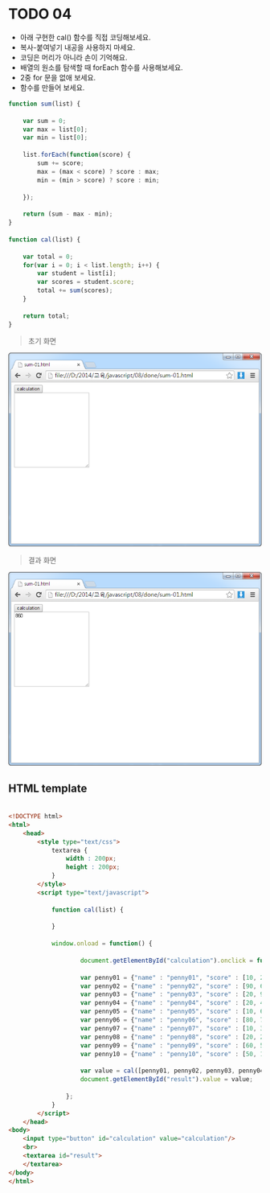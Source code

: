 ﻿TODO 04
========

* 아래 구현한 cal() 함수를 직접 코딩해보세요.
* 복사-붙여넣기 내공을 사용하지 마세요.
* 코딩은 머리가 아니라 손이 기억해요.
* 배열의 원소를 탐색할 때 forEach 함수를 사용해보세요.
* 2중 for 문을 없애 보세요. 
* 함수를 만들어 보세요.

```javascript
function sum(list) {
			
	var sum = 0;
	var max = list[0];
	var min = list[0];
	
	list.forEach(function(score) {
		sum += score;
		max = (max < score) ? score : max;
		min = (min > score) ? score : min;						

	});
	
	return (sum - max - min);
}

function cal(list) {

	var total = 0;				
	for(var i = 0; i < list.length; i++) {
		var student = list[i];
		var scores = student.score;
		total += sum(scores);
	}
	
	return total;
}

```

> 초기 화면

![TODO04](https://raw.githubusercontent.com/lightsh/jsstudy/master/08/todo/images/todo_01.png)


>  결과 화면

![TODO04](https://raw.githubusercontent.com/lightsh/jsstudy/master/08/todo/images/todo_01_result.png)

## HTML template

```html

<!DOCTYPE html> 
<html>
	<head>
		<style type="text/css">
			textarea {
				width : 200px;
				height : 200px;
			}
		</style>
		<script type="text/javascript">
		
			function cal(list) {
			
			}
			
			window.onload = function() {
			
					document.getElementById("calculation").onclick = function() {
					
					var penny01 = {"name" : "penny01", "score" : [10, 20, 30, 50]};
					var penny02 = {"name" : "penny02", "score" : [90, 60, 50, 20]};
					var penny03 = {"name" : "penny03", "score" : [20, 90, 50, 80]};
					var penny04 = {"name" : "penny04", "score" : [20, 40, 50, 80]};
					var penny05 = {"name" : "penny05", "score" : [10, 60, 20, 70]};
					var penny06 = {"name" : "penny06", "score" : [80, 70, 60, 50]};
					var penny07 = {"name" : "penny07", "score" : [10, 30, 40, 90]};
					var penny08 = {"name" : "penny08", "score" : [20, 20, 90, 40]};
					var penny09 = {"name" : "penny09", "score" : [60, 50, 20, 10]};
					var penny10 = {"name" : "penny10", "score" : [50, 10, 80, 20]};
					
					var value = cal([penny01, penny02, penny03, penny04, penny05, penny06, penny07, penny08, penny09, penny10]);
					document.getElementById("result").value = value;
					
				};
			}			
		</script>
	</head>
<body>               
	<input type="button" id="calculation" value="calculation"/>
    <br>	
    <textarea id="result">
	</textarea>
</body>
</html>

```
